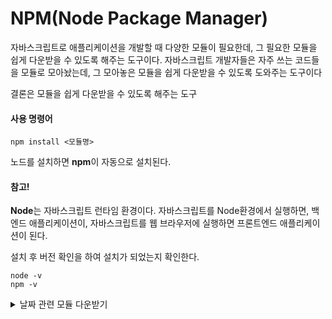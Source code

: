 # NPM(Node Package Manager)
자바스크립트로 애플리케이션을 개발할 때 다양한 모듈이 필요한데, 그 필요한 모듈을 쉽게 다운받을 수 있도록 해주는 도구이다.
자바스크립트 개발자들은 자주 쓰는 코드들을 모듈로 모아놨는데, 그 모아놓은 모듈을 쉽게 다운받을 수 있도록 도와주는 도구이다

결론은 모듈을 쉽게 다운받을 수 있도록 해주는 도구

#### 사용 명령어

```
npm install <모듈명>
```

노드를 설치하면 **npm**이 자동으로 설치된다.


#### 참고!
**Node**는 자바스크립트 런타임 환경이다.
자바스크립트를 Node환경에서 실행하면, 백엔드 애플리케이션이,
자바스크립트를 웹 브라우저에 실행하면 프론트엔드 애플리케이션이 된다.


설치 후 버전 확인을 하여 설치가 되었는지 확인한다.

```
node -v
npm -v
```


<details>
<summary>날짜 관련 모듈 다운받기</summary>

```
npm install dayjs // 혹시 권한으로 인해 오류가 발생하면, 앞에 sudo 키워드를 붙인다.
```

</detail>

module을 다운받을 수 있는 사이트 <br>
<a href="npmjs.com">npmjs.com</a>

```
require('dayjs') 을 하게 되면
node-modules 에서 괄호 안에 있는 js파일을 찾아서 저장한다.
```

### package.json
- 프로젝트에 대한 정보를 갖고 있는 파일이다.
- dependencies와 같은 속성을 활용하여 프로젝트에 의존된 라이브러리를 관리한다.
- 직접 작성할 수도 있고, `npm init` 명령어를 통하여 자동으로 생성할 수 있다.

#### 속성
- name : 프로젝트 이름으로 가장 중요하다(필수 항목)
- version : 프로젝트 버전을 정의한다. 주로 3단계 버전을 사용한다.(필수 항목)
- description : 프로젝트 설명을 기술한다. npm seartch로 검색된 리스트에 표시되기 때문에 사람들이 패키지를 찾아내고 이해하는 데 도움이 된다.
- keywords : 프로젝트를 검색할 때 참조되는 키워드이다. description과 마찬가지로 npm search로 검색된 리스트에 표시된다.
- private : true로 설정되면 npm 게시를 거부한다. 이 값은 개인 리포티조리가 실수로 게시되는 것을 방지한다.
- main : 프로그램의 기본 진입점
- script : 프로젝트에서 자주 실행하는 명령어를 scripts로 작성해두면 npm 명령어로 실행 가능하다.
- author : 제작자의 이름을 지정한다.
- license : 패키지에 대한 라이선스를 지정하여 사람들이 패키지를 사용할 수 있는 방법과 패키지에 대한 제한 사항을 알 수 있도록 해야한다.
- dependencies : 
  - 프로젝트에서 사용하는(의존하는) 모듈을 기술하는 부분이다. 따라서, 이 프로젝트가 어떤 모듈을 사용하는지 한 눈에 볼 수 있다.
  - 애플리케이션을 설치할 때 이 내용을 참조하여 필요한 확장 모듈을 자동으로 설치한다. 따라서 개발한 애플리케이션에서 사용하는 모듈을 여기에 꼭 명시를 해주어야 한다.
- devDependencies : 개발할 때만 의존하는 모듈을 관리한다.


### node_modules
- 우리가 사용할 라이브러리가 실제로 설치된 경로다.


### package-lock.json
- 라이브러리간에는 서로 의존하는 모듈들이 있는데, 그 의존하는 모듈을 기록하는 곳이다.
- 프로젝트에 설치된 모듈들의 의존성 트리를 기록하고 있으며, package-lock.json 파일을 참고하여 node_modules 디렉토리 안에 모듈을 다운받는다.


### npm 명령어

```
npm init // 새로운 프로젝트(패키지)를 시작할 때 사용하는 명령어로 package.json 파일을 생성한다.
```

```
npm init -y // -y 옵션을 사용하여 기본값을 자동으로 설정할 수 있다.
```

```
npm install <패키지명> (install을 축약 : i) // 패키지(= 라이브러리, 모듈)를 설치하는 명령어입니다.
```

```
npm install <패키지명@버전> // 버전과 함께 사용하면 특정 버전을 설치할 수 있습니다.
// ex) npm i dayjs@1.10.7
```

```
npm install --save(축약 : -S) 
// --save 옵션을 사용하면 dependencies에 추가된다.
// npm@5 버전 이후로는 디폴트로 --save 옵션이 적용됨.
```

```
npm install --save-dev(축약 -D)
// 사용하면 devDependencies에 추가된다.
```

```
npm install <패키지명1> <패키지명2> 
// 여러 개를 설치할 수 있다.
```

```
npm install -g <패키지명>
// 전역 설치를 할 수 있다.(또는 --global)
```

```
npm install // package.json에 설정된 모든 패키지를 설치
```

```
npm install --procudction // package.json에 설정된 모든 패키지를 설치 (devDependencies 제외)
```

```
npm uninstall <패키지명> // 로컬 패키지 삭제 
```

```
npm uninstall -g <패키지명> // 전역 패키지 삭제
```

```
npm update <패키지명> // 설치한 패키지를 업데이트 한다.
```

```
npm root // 로컬 패키지 설치 디렉토리 확인
```

```
npm root -g // 전역 패키지 설치 디렉토리 확인
```

```
npm ls // 로컬 설치된 패키지 확인
--depth2
```

```
npm ls -g // 전역 설치된 패키지 확인
```

```
npm start // package.json 파일의 script 속성의 start 실행
```

```
npm run <script-name> // package.json 파일의 script 속성의 start외 스크립트 실행
```